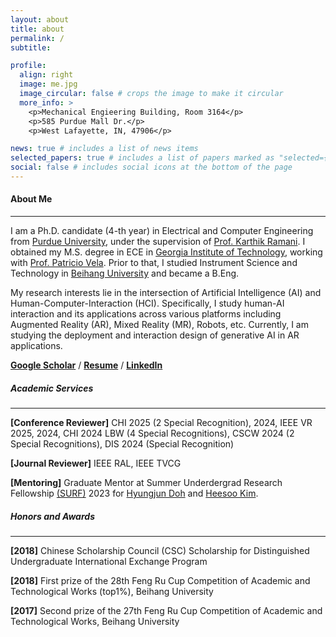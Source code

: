 ```yaml
---
layout: about
title: about
permalink: /
subtitle:

profile:
  align: right
  image: me.jpg
  image_circular: false # crops the image to make it circular
  more_info: >
    <p>Mechanical Engieering Building, Room 3164</p>
    <p>585 Purdue Mall Dr.</p>
    <p>West Lafayette, IN, 47906</p>

news: true # includes a list of news items
selected_papers: true # includes a list of papers marked as "selected={true}"
social: false # includes social icons at the bottom of the page
---
```

#### About Me 

---

I am a Ph.D. candidate (4-th year) in Electrical and Computer Engineering from [Purdue University](http://www.purdue.edu), under the supervision of [Prof. Karthik Ramani](https://engineering.purdue.edu/~ramani/wordpress/). I obtained my M.S. degree in ECE in [Georgia Institute of Technology](http://www.gatech.edu), working with [Prof. Patricio Vela](https://ece.gatech.edu/directory/patricio-antonio-vela). Prior to that, I studied Instrument Science and Technology in [Beihang University](https://ev.buaa.edu.cn/index.htm) and became a B.Eng.

My research interests lie in the intersection of Artificial Intelligence (AI) and Human-Computer-Interaction (HCI). Specifically, I study human-AI interaction and its applications across various platforms including Augmented Reality (AR), Mixed Reality (MR), Robots, etc. Currently, I am studying the deployment and interaction design of generative AI in AR applications.


[**Google Scholar**](https://scholar.google.com/citations?user=zbrLQdMAAAAJ&hl=en) / [**Resume**](/assets/pdf/resume2024.pdf) / [**LinkedIn**](https://www.linkedin.com/in/jingyushi97/)

##### Academic Services

---

**[Conference Reviewer]** CHI 2025 (2 Special Recognition), 2024, IEEE VR 2025, 2024, CHI 2024 LBW (4 Special Recognitions), CSCW 2024 (2 Special Recognitions), DIS 2024 (Special Recognition)

**[Journal Reviewer]** IEEE RAL, IEEE TVCG

**[Mentoring]** Graduate Mentor at Summer Underdergrad Research Fellowship [(SURF)](https://engineering.purdue.edu/Engr/Research/EURO/students/about-SURF) 2023 for [Hyungjun Doh](https://www.linkedin.com/in/hyungjun-doh99) and [Heesoo Kim](https://www.linkedin.com/in/heesookiim/).

##### Honors and Awards

---

**[2018]** Chinese Scholarship Council (CSC) Scholarship for Distinguished Undergraduate International Exchange Program

**[2018]** First prize of the 28th  Feng Ru Cup Competition of Academic and Technological Works (top1%), Beihang University

**[2017]** Second prize of the 27th  Feng Ru Cup Competition of Academic and Technological Works, Beihang University